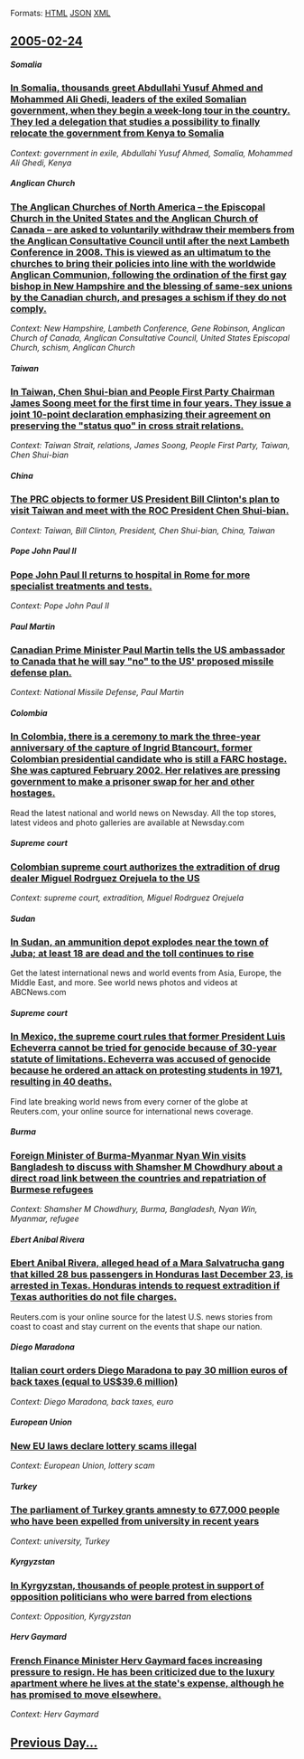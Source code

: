 
Formats: [HTML](2005/02/24/index.html)  [JSON](2005/02/24/index.json)  [XML](2005/02/24/index.xml)  

## [2005-02-24](/news/2005/02/24/index.md)

##### Somalia
### [ In Somalia, thousands greet Abdullahi Yusuf Ahmed and Mohammed Ali Ghedi, leaders of the exiled Somalian government, when they begin a week-long tour in the country. They led a delegation that studies a possibility to finally relocate the government from Kenya to Somalia ](/news/2005/02/24/in-somalia-thousands-greet-abdullahi-yusuf-ahmed-and-mohammed-ali-ghedi-leaders-of-the-exiled-somalian-government-when-they-begin-a-week.md)
_Context: government in exile, Abdullahi Yusuf Ahmed, Somalia, Mohammed Ali Ghedi, Kenya_

##### Anglican Church
### [ The Anglican Churches of North America &ndash; the Episcopal Church in the United States and the Anglican Church of Canada &ndash; are asked to voluntarily withdraw their members from the Anglican Consultative Council until after the next Lambeth Conference in 2008. This is viewed as an ultimatum to the churches to bring their policies into line with the worldwide Anglican Communion, following the ordination of the first gay bishop in New Hampshire and the blessing of same-sex unions by the Canadian church, and presages a schism if they do not comply. ](/news/2005/02/24/the-anglican-churches-of-north-america-ndash-the-episcopal-church-in-the-united-states-and-the-anglican-church-of-canada-ndash-are-aske.md)
_Context: New Hampshire, Lambeth Conference, Gene Robinson, Anglican Church of Canada, Anglican Consultative Council, United States Episcopal Church, schism, Anglican Church_

##### Taiwan
### [ In Taiwan, Chen Shui-bian and People First Party Chairman James Soong meet for the first time in four years. They issue a joint 10-point declaration emphasizing their agreement on preserving the "status quo" in cross strait relations. ](/news/2005/02/24/in-taiwan-chen-shui-bian-and-people-first-party-chairman-james-soong-meet-for-the-first-time-in-four-years-they-issue-a-joint-10-point-de.md)
_Context: Taiwan Strait, relations, James Soong, People First Party, Taiwan, Chen Shui-bian_

##### China
### [ The PRC objects to former US President Bill Clinton's plan to visit Taiwan and meet with the ROC President Chen Shui-bian. ](/news/2005/02/24/the-prc-objects-to-former-us-president-bill-clinton-s-plan-to-visit-taiwan-and-meet-with-the-roc-president-chen-shui-bian.md)
_Context: Taiwan, Bill Clinton, President, Chen Shui-bian, China, Taiwan_

##### Pope John Paul II
### [ Pope John Paul II returns to hospital in Rome for more specialist treatments and tests. ](/news/2005/02/24/pope-john-paul-ii-returns-to-hospital-in-rome-for-more-specialist-treatments-and-tests.md)
_Context: Pope John Paul II_

##### Paul Martin
### [ Canadian Prime Minister Paul Martin tells the US ambassador to Canada that he will say "no" to the US' proposed missile defense plan. ](/news/2005/02/24/canadian-prime-minister-paul-martin-tells-the-us-ambassador-to-canada-that-he-will-say-no-to-the-us-proposed-missile-defense-plan.md)
_Context: National Missile Defense, Paul Martin_

##### Colombia
### [ In Colombia, there is a ceremony to mark the three-year anniversary of the capture of Ingrid Btancourt, former Colombian presidential candidate who is still a FARC hostage. She was captured February 2002. Her relatives are pressing government to make a prisoner swap for her and other hostages. ](/news/2005/02/24/in-colombia-there-is-a-ceremony-to-mark-the-three-year-anniversary-of-the-capture-of-ingrid-betancourt-former-colombian-presidential-cand.md)
Read the latest national and world news on Newsday. All the top stores, latest videos and photo galleries are available at Newsday.com

##### Supreme court
### [ Colombian supreme court authorizes the extradition of drug dealer Miguel Rodrguez Orejuela to the US ](/news/2005/02/24/colombian-supreme-court-authorizes-the-extradition-of-drug-dealer-miguel-rodriguez-orejuela-to-the-us.md)
_Context: supreme court, extradition, Miguel Rodrguez Orejuela_

##### Sudan
### [ In Sudan, an ammunition depot explodes near the town of Juba; at least 18 are dead and the toll continues to rise ](/news/2005/02/24/in-sudan-an-ammunition-depot-explodes-near-the-town-of-juba-at-least-18-are-dead-and-the-toll-continues-to-rise.md)
Get the latest international news and world events from Asia, Europe, the Middle East, and more. See world news photos and videos at ABCNews.com

##### Supreme court
### [ In Mexico, the supreme court rules that former President Luis Echeverra cannot be tried for genocide because of 30-year statute of limitations. Echeverra was accused of genocide because he ordered an attack on protesting students in 1971, resulting in 40 deaths. ](/news/2005/02/24/in-mexico-the-supreme-court-rules-that-former-president-luis-echeverria-cannot-be-tried-for-genocide-because-of-30-year-statute-of-limitat.md)
Find late breaking world news from every corner of the globe at Reuters.com, your online source for international news coverage.

##### Burma
### [ Foreign Minister of Burma-Myanmar Nyan Win visits Bangladesh to discuss with Shamsher M Chowdhury about a direct road link between the countries and repatriation of Burmese refugees ](/news/2005/02/24/foreign-minister-of-burma-myanmar-nyan-win-visits-bangladesh-to-discuss-with-shamsher-m-chowdhury-about-a-direct-road-link-between-the-coun.md)
_Context: Shamsher M Chowdhury, Burma, Bangladesh, Nyan Win, Myanmar, refugee_

##### Ebert Anibal Rivera
### [ Ebert Anibal Rivera, alleged head of a Mara Salvatrucha gang that killed 28 bus passengers in Honduras last December 23, is arrested in Texas. Honduras intends to request extradition if Texas authorities do not file charges. ](/news/2005/02/24/ebert-anibal-rivera-alleged-head-of-a-mara-salvatrucha-gang-that-killed-28-bus-passengers-in-honduras-last-december-23-is-arrested-in-tex.md)
Reuters.com is your online source for the latest U.S. news stories from coast to coast and stay current on the events that shape our nation.

##### Diego Maradona
### [ Italian court orders Diego Maradona to pay 30 million euros of back taxes (equal to US$39.6 million) ](/news/2005/02/24/italian-court-orders-diego-maradona-to-pay-30-million-euros-of-back-taxes-equal-to-us-39-6-million.md)
_Context: Diego Maradona, back taxes, euro_

##### European Union
### [ New EU laws declare lottery scams illegal ](/news/2005/02/24/new-eu-laws-declare-lottery-scams-illegal.md)
_Context: European Union, lottery scam_

##### Turkey
### [ The parliament of Turkey grants amnesty to 677,000 people who have been expelled from university in recent years ](/news/2005/02/24/the-parliament-of-turkey-grants-amnesty-to-677-000-people-who-have-been-expelled-from-university-in-recent-years.md)
_Context: university, Turkey_

##### Kyrgyzstan
### [ In Kyrgyzstan, thousands of people protest in support of opposition politicians who were barred from elections ](/news/2005/02/24/in-kyrgyzstan-thousands-of-people-protest-in-support-of-opposition-politicians-who-were-barred-from-elections.md)
_Context: Opposition, Kyrgyzstan_

##### Herv Gaymard
### [ French Finance Minister Herv Gaymard faces increasing pressure to resign. He has been criticized due to the luxury apartment where he lives at the state's expense, although he has promised to move elsewhere. ](/news/2005/02/24/french-finance-minister-herve-gaymard-faces-increasing-pressure-to-resign-he-has-been-criticized-due-to-the-luxury-apartment-where-he-live.md)
_Context: Herv Gaymard_

## [Previous Day...](/news/2005/02/23/index.md)

